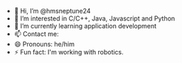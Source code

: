 - 👋 Hi, I’m @hmsneptune24
- 👀 I’m interested in C/C++, Java, Javascript and Python
- 🌱 I’m currently learning application development
- 📫 Contact me: 
- 😄 Pronouns: he/him
- ⚡ Fun fact: I'm working with robotics.

<!---
hmsneptune24/hmsneptune24 is a ✨ special ✨ repository because its `README.md` (this file) appears on your GitHub profile.
You can click the Preview link to take a look at your changes.
--->

